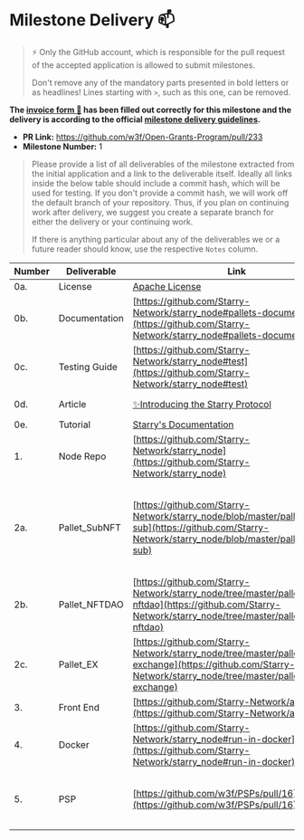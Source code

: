 # Milestone Delivery :mailbox:

> ⚡ Only the GitHub account, which is responsible for the pull request of the accepted application is allowed to submit milestones.
>
> Don't remove any of the mandatory parts presented in bold letters or as headlines! Lines starting with `>`, such as this one, can be removed.

**The [invoice form :pencil:](https://forms.gle/8Wx7nxtq8fKrsuEz8) has been filled out correctly for this milestone and the delivery is according to the official [milestone delivery guidelines](https://github.com/w3f/General-Grants-Program/blob/master/grants/milestone-deliverables-guidelines.md).**

- **PR Link:** https://github.com/w3f/Open-Grants-Program/pull/233
- **Milestone Number:** 1

> Please provide a list of all deliverables of the milestone extracted from the initial application and a link to the deliverable itself. Ideally all links inside the below table should include a commit hash, which will be used for testing. If you don't provide a commit hash, we will work off the default branch of your repository. Thus, if you plan on continuing work after delivery, we suggest you create a separate branch for either the delivery or your continuing work.
>
> If there is anything particular about any of the deliverables we or a future reader should know, use the respective `Notes` column.

| Number | Deliverable   | Link                                                                                                                                                                   | Notes                                                                                                                                                                                                                                                                |
| ------ | ------------- | ---------------------------------------------------------------------------------------------------------------------------------------------------------------------- | -------------------------------------------------------------------------------------------------------------------------------------------------------------------------------------------------------------------------------------------------------------------- |
| 0a.    | License       | [Apache License](https://github.com/Starry-Network/starry_node/blob/master/LICENSE)                                                                                    |                                                                                                                                                                                                                                                                      |
| 0b.    | Documentation | [https://github.com/Starry-Network/starry_node#pallets-documentation](https://github.com/Starry-Network/starry_node#pallets-documentation)                             |                                                                                                                                                                                                                                                                      |
| 0c.    | Testing Guide | [https://github.com/Starry-Network/starry_node#test](https://github.com/Starry-Network/starry_node#test)                                                               |                                                                                                                                                                                                                                                                      |
| 0d.    | Article       | [✨Introducing the Starry Protocol](https://starry.substack.com/p/introducing-the-starry-protocol)                                                                     | change to use substack.                                                                                                                                                                                                                                              |
| 0e.    | Tutorial      | [Starry's Documentation](https://github.com/Starry-Network/starry_node#starrys-documentation)                                                                          |                                                                                                                                                                                                                                                                      |
| 1.     | Node Repo     | [https://github.com/Starry-Network/starry_node](https://github.com/Starry-Network/starry_node)                                                                         |                                                                                                                                                                                                                                                                      |
| 2a.    | Pallet_SubNFT | [https://github.com/Starry-Network/starry_node/blob/master/pallets/pallet-sub](https://github.com/Starry-Network/starry_node/blob/master/pallets/pallet-sub)           | This relies on [pallet_nft(can batch mint/transfer)](https://github.com/Starry-Network/starry_node/tree/master/pallets/pallet-nft) and [pallet_graph(Can combine different tokens)](https://github.com/Starry-Network/starry_node/tree/master/pallets/pallet-graph). |
| 2b.    | Pallet_NFTDAO | [https://github.com/Starry-Network/starry_node/tree/master/pallets/pallet-nftdao](https://github.com/Starry-Network/starry_node/tree/master/pallets/pallet-nftdao)     |                                                                                                                                                                                                                                                                      |
| 2c.    | Pallet_EX     | [https://github.com/Starry-Network/starry_node/tree/master/pallets/pallet-exchange](https://github.com/Starry-Network/starry_node/tree/master/pallets/pallet-exchange) |                                                                                                                                                                                                                                                                      |
| 3.     | Front End     | [https://github.com/Starry-Network/app](https://github.com/Starry-Network/app)                                                                                         | This relies on [starry_query](https://github.com/Starry-Network/starry_query)                                                                                                                                                                                        |
| 4.     | Docker        | [https://github.com/Starry-Network/starry_node#run-in-docker](https://github.com/Starry-Network/starry_node#run-in-docker)                                             |                                                                                                                                                                                                                                                                      |
| 5.     | PSP           | [https://github.com/w3f/PSPs/pull/16](https://github.com/w3f/PSPs/pull/16)                                                                                             | include batch minting/transfer standart and SubToken standard                                                                                                                                                                                                        |
